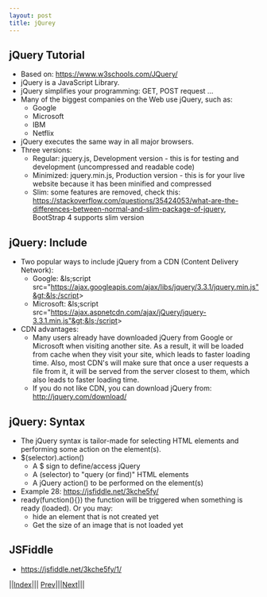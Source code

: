 ```yaml
---
layout: post
title: jQurey
---
```


## jQuery Tutorial
* Based on: https://www.w3schools.com/JQuery/
* jQuery is a JavaScript Library.
* jQuery simplifies your programming: GET, POST request …
* Many of the biggest companies on the Web use jQuery, such as:
  * Google
  * Microsoft
  * IBM
  * Netflix
* jQuery executes the same way in all major browsers.
* Three versions:
  * Regular: jquery.js, Development version - this is for testing and development (uncompressed and readable code)
  * Minimized: jquery.min.js, Production version - this is for your live website because it has been minified and compressed
  * Slim: some features are removed, check this: https://stackoverflow.com/questions/35424053/what-are-the-differences-between-normal-and-slim-package-of-jquery, BootStrap 4 supports slim version

## jQuery: Include
* Two popular ways to include jQuery from a CDN (Content Delivery Network):
  * Google: &ls;script src="https://ajax.googleapis.com/ajax/libs/jquery/3.3.1/jquery.min.js"&gt;&ls;/script&gt;
  * Microsoft: &ls;script src="https://ajax.aspnetcdn.com/ajax/jQuery/jquery-3.3.1.min.js"&gt;&ls;/script&gt;
* CDN advantages:
  * Many users already have downloaded jQuery from Google or Microsoft when visiting another site. As a result, it will be loaded from cache when they visit your site, which leads to faster loading time. Also, most CDN's will make sure that once a user requests a file from it, it will be served from the server closest to them, which also leads to faster loading time.
  * If you do not like CDN, you can download jQuery from: <http://jquery.com/download/>

## jQuery: Syntax
* The jQuery syntax is tailor-made for selecting HTML elements and performing some action on the element(s).
* $(selector).action()
  * A $ sign to define/access jQuery
  * A (selector) to "query (or find)" HTML elements
  * A jQuery action() to be performed on the element(s)
* Example 28: <https://jsfiddle.net/3kche5fy/>
* ready(function(){}) the function will be triggered when something is ready (loaded). Or you may:
  * hide an element that is not created yet
  * Get the size of an image that is not loaded yet

## JSFiddle
* <https://jsfiddle.net/3kche5fy/1/>

||[Index](../../../)||| [Prev](../)|||[Next](file2/)|||





